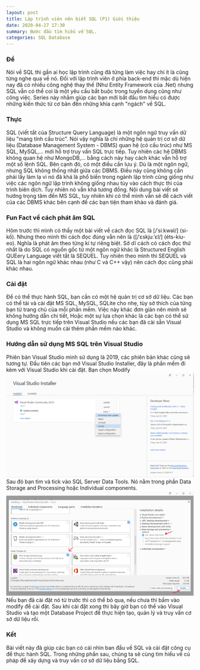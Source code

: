 ```yaml
---
layout: post
title: Lập trình viên nên biết SQL (P1) Giới thiệu
date: 2020-04-27 17:30
summary: Bước đầu tìm hiểu về SQL.
categories: SQL Database
---
```


### Đề
Nói về SQL thì gần ai học lập trình cũng đã từng làm việc hay chí ít là cũng từng nghe qua về nó. Đối với lập trình viên ở phía back-end thì mặc dù hiện nay đã có nhiều công nghệ thay thế (Như Entity Framework của .Net) nhưng SQL vẫn có thể coi là một yêu cầu bắt buộc trong tuyển dụng cũng như công việc. Series này nhằm giúp các bạn mới bắt đầu tìm hiểu có được những kiến thức từ cơ bản đến những khía cạnh "ngách" về SQL.
### Thực
SQL (viết tắt của Structure Query Language) là một ngôn ngữ truy vấn dữ liệu "mang tính cấu trúc". Nói vậy nghĩa là chỉ những hệ quản trị cơ sở dữ liệu (Database Management System - DBMS) quan hệ (có cấu trúc) như MS SQL, MySQL,... mới hỗ trợ truy vấn SQL trực tiếp. Tuy nhiên các hệ DBMS không quan hệ như MongoDB,... bằng cách này hay cách khác vẫn hỗ trợ một số lệnh SQL.
Bên cạnh đó, có một điều cần lưu ý. Dù là một ngôn ngữ, nhưng SQL không thống nhất giữa các DBMS. Điều này cũng không cần phải lấy làm lạ vì nó đã khá là phổ biến trong ngành lập trình cũng giống như việc các ngôn ngữ lập trình không giống nhau tùy vào cách thực thi của trình biên dịch. Tuy nhiên nó vẫn khá tương đồng. Nội dung bài viết sẽ hướng trọng tâm đến MS SQL, tuy nhiên khi có thể mình vẫn sẽ để cách viết của các DBMS khác bên cạnh để các bạn tiện tham khảo và đánh giá.
### Fun Fact về cách phát âm SQL
Hôm trước thì mình có thấy một bài viết về cách đọc SQL là [/ˈsiːkwəl/] (si-kồ). Nhưng theo mình thì cách đọc đúng vẫn nên là ([/ˈɛskjuːˈɛl/] (éts-kiu-eo).
Nghĩa là phát âm theo từng kí tự riêng biệt. Sở dĩ cách có cách đọc thứ nhất là do SQL có nguồn gốc từ một ngôn ngữ khác là Structured English QUEery Language viết tắt là SEQUEL. Tuy nhiên theo mình thì SEQUEL và SQL là hai ngôn ngữ khác nhau (như C và C++ vậy) nên cách đọc cũng phải khác nhau.
### Cài đặt
Để có thể thực hành SQL, bạn cần có một hệ quản trị cơ sở dữ liệu. Các bạn có thể tải và cài đặt MS SQL, MySQL, SQLite cho nhẹ, tùy sở thích của từng bạn từ trang chủ của mỗi phần mềm. Việc này khác đơn giản nên mình sẽ không hướng dẫn chi tiết,
Hoặc một sự lựa chọn khác là các bạn có thể sử dụng MS SQL trực tiếp trên Visual Studio nếu các bạn đã cài sẵn Visual Studio và không muốn cài thêm phần mềm nào khác.
### Hướng dẫn sử dụng MS SQL trên Visual Studio

Phiên bản Visual Studio mình sử dụng là 2019, các phiên bản khác cũng sẽ tương tự.
Đầu tiên các bạn mở Visual Studio Installer, đây là phần mềm đi kèm với Visual Studio khi cài đặt.  Bạn chọn Modify
![Visual Studi Install chọn Modify](/images/Lap-trinh-vien-nen-biet-sql/VSI-modify.png)
Sau đó bạn tìm và tick vào SQL Server Data Tools. Nó nằm trong phần Data Storage and Processing hoặc Individual components.
![Visual Studi Install chọn Modify](/images/Lap-trinh-vien-nen-biet-sql/VSI-sqlserver.png)
Nếu bạn đã cài đặt nó từ trước thì có thể bỏ qua, nếu chưa thì bấm vào modify để cài đặt.
Sau khi cài đặt xong thì bây giờ bạn có thể vào Visual Studio và tạo một Database Project để thực hiện tạo, quản lý và truy vấn cơ sở dữ liệu rồi.
### Kết
Bài viết này đã giúp các bạn có cái nhìn ban đầu về SQL và cài đặt công cụ để thực hành SQL.
Trong những phần sau, chúng ta sẽ cùng tìm hiểu về cú pháp để xây dựng và truy vấn cơ sở dữ liệu bằng SQL.